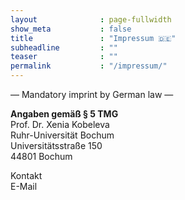 ```yaml
---
layout              : page-fullwidth
show_meta           : false
title               : "Impressum 🇩🇪"
subheadline         : ""
teaser              : ""
permalink           : "/impressum/"
---
```

— Mandatory imprint by German law —

<b>Angaben gemäß § 5 TMG</b><br>
Prof. Dr. Xenia Kobeleva<br>
Ruhr-Universität Bochum<br>
Universitätsstraße 150<br>
44801 Bochum

Kontakt<br>
E-Mail
